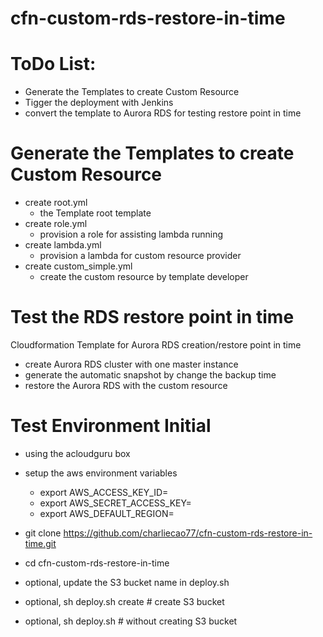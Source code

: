 # cfn-custom-rds-restore-in-time

# ToDo List:
 - Generate the Templates to create Custom Resource 
 - Tigger the deployment with Jenkins
 - convert the template to Aurora RDS for testing restore point in time

# Generate the Templates to create Custom Resource
 - create root.yml
    - the Template root template  
 - create role.yml
    - provision a role for assisting lambda running
 - create lambda.yml
    - provision a lambda for custom resource provider
 - create custom_simple.yml
    - create the custom resource by template developer


 

# Test the RDS restore point in time
Cloudformation Template for Aurora RDS creation/restore point in time
- create Aurora RDS cluster with one master instance
- generate the automatic snapshot by change the backup time 
- restore the Aurora RDS with the custom resource 

# Test Environment Initial
- using the acloudguru box
- setup the aws environment variables
    - export AWS_ACCESS_KEY_ID=
    - export AWS_SECRET_ACCESS_KEY=
    - export AWS_DEFAULT_REGION=
- git clone https://github.com/charliecao77/cfn-custom-rds-restore-in-time.git

- cd cfn-custom-rds-restore-in-time
- optional, update the S3 bucket name in deploy.sh
- optional, sh deploy.sh create # create S3 bucket 
- optional, sh deploy.sh # without creating S3 bucket
